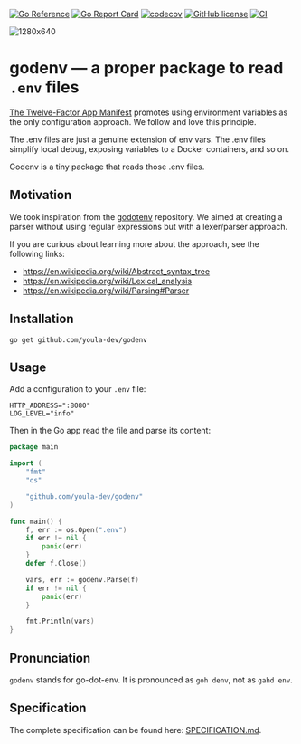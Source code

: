 [![Go Reference](https://pkg.go.dev/badge/github.com/youla-dev/godenv.svg)](https://pkg.go.dev/github.com/youla-dev/godenv)
[![Go Report Card](https://goreportcard.com/badge/github.com/youla-dev/godenv)](https://goreportcard.com/report/github.com/youla-dev/godenv)
[![codecov](https://codecov.io/gh/youla-dev/godenv/branch/main/graph/badge.svg?token=7A6DTWE9BK)](https://codecov.io/gh/youla-dev/godenv)
[![GitHub license](https://img.shields.io/github/license/youla-dev/godenv)](https://github.com/youla-dev/godenv/blob/main/LICENSE)
[![CI](https://github.com/youla-dev/godenv/actions/workflows/push.yml/badge.svg)](https://github.com/youla-dev/godenv/actions/workflows/push.yml)

![1280x640](https://user-images.githubusercontent.com/5277948/157644593-4a4040b2-028b-4dd9-a724-69146a79be1d.jpg)

# godenv — a proper package to read `.env` files

[The Twelve-Factor App Manifest] promotes using environment variables as the only configuration
approach. We follow and love this principle.

The .env files are just a genuine extension of env vars. The .env files simplify local debug,
exposing variables to a Docker containers, and so on.

Godenv is a tiny package that reads those .env files.

## Motivation

We took inspiration from the [godotenv] repository. We aimed at creating a parser without using
regular expressions but with a lexer/parser approach.

If you are curious about learning more about the approach, see the following links:

- https://en.wikipedia.org/wiki/Abstract_syntax_tree
- https://en.wikipedia.org/wiki/Lexical_analysis
- https://en.wikipedia.org/wiki/Parsing#Parser

## Installation

```shell
go get github.com/youla-dev/godenv
```

## Usage

Add a configuration to your `.env` file:

```dotenv
HTTP_ADDRESS=":8080"
LOG_LEVEL="info"
```

Then in the Go app read the file and parse its content:

```go
package main

import (
	"fmt"
	"os"

	"github.com/youla-dev/godenv"
)

func main() {
	f, err := os.Open(".env")
	if err != nil {
		panic(err)
	}
	defer f.Close()

	vars, err := godenv.Parse(f)
	if err != nil {
		panic(err)
	}

	fmt.Println(vars)
}
```

## Pronunciation

`godenv` stands for go-dot-env. It is pronounced as `goh denv`, not as `gahd env`.

## Specification

The complete specification can be found here: [SPECIFICATION.md](SPECIFICATION.md).

[//]: # (Links)

[godotenv]: https://github.com/joho/godotenv

[The Twelve-Factor App Manifest]: https://12factor.net/
